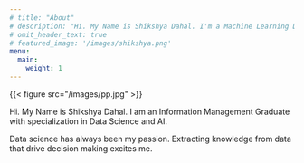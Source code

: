 ```yaml
---
# title: "About"
# description: "Hi. My Name is Shikshya Dahal. I'm a Machine Learning Developer. Most of my works are focused on NLP and Conversational AI."
# omit_header_text: true
# featured_image: '/images/shikshya.png'
menu:
  main:
    weight: 1
---
```

{{< figure src="/images/pp.jpg" >}}

Hi. My Name is Shikshya Dahal. I am an Information Management Graduate with specialization in Data Science and AI.

Data science has always been my passion. Extracting knowledge from data that drive decision making excites me.
